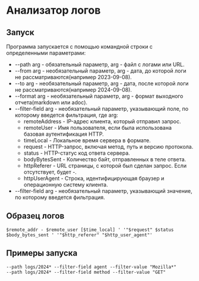 # Анализатор логов
## Запуск
Программа запускается с помощью командной строки с определенными параметрами:
* --path arg - обязательный параметр, arg - файл с логами или URL.
* --from arg - необязательный параметр, arg - дата, до которой логи не рассматриваются(например 2023-09-08).
* --to arg - необязательный параметр, arg - дата, после которой логи не рассматриваются(например 2024-09-08).
* --format arg - необязательный параметр, arg - формат выходного отчета(markdown или adoc).
* --filter-field arg - необязательный параметр, указывающий поле, по которому введется фильтрация, где arg:
  + remoteAddress - IP-адрес клиента, который отправил запрос.
  + remoteUser - Имя пользователя, если была использована базовая аутентификация HTTP.
  + timeLocal - Локальное время сервера в формате.
  + request - HTTP-запрос, включая метод, путь и версию протокола.
  + status - HTTP-статус код ответа сервера.
  + bodyBytesSent - Количество байт, отправленных в теле ответа.
  + httpReferer - URL страницы, с которой был сделан запрос. Если отсутствует, будет -.
  + httpUserAgent - Строка, идентифицирующая браузер и операционную систему клиента.
* --filter-field arg - необязательный параметр, указывающий значение, по которому введется фильтрация.

## Образец логов
```plaintext
$remote_addr - $remote_user [$time_local] ' '"$request" $status $body_bytes_sent ' '"$http_referer" "$http_user_agent"'
```

## Примеры запуска
```plaintext
--path logs/2024* --filter-field agent --filter-value "Mozilla*"
--path logs/2024* --filter-field method --filter-value "GET"
```
